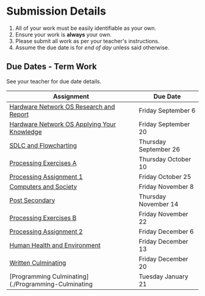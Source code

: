 # Submission Details
1. All of your work must be easily identifiable as your own.
2. Ensure your work is **always** your own.
3. Please submit all work as per your teacher's instructions.
4. Assume the due date is for _end of day_ unless said otherwise.

## Due Dates - Term Work
See your teacher for due date details.

| Assignment                               | Due Date                               |
| ---------------------------------------- | ---------------------------------------- |
| [Hardware Network OS Research and Report](./Hardware-Network-OS-Research-and-Report) | Friday September 6 |
| [Hardware Network OS Applying Your Knowledge](./Hardware-Network-OS-Applying-Your-Knowledge)            | Friday September 20  |
| [SDLC and Flowcharting](./SDLC-and-Flowcharting) | Thursday September 26 |
| [Processing Exercises A](./Processing-Exercise-Set-A) | Thursday October 10 |
| [Processing Assignment 1](./Processing-Assignment-1) | Friday October 25 |
| [Computers and Society](./Computers-And-Society) | Friday November 8 |
| [Post Secondary](./Post-Secondary-Opportunities) | Thursday November 14 |
| [Processing Exercises B](./Processing-Exercise-Set-B) | Friday November 22 |
| [Processing Assignment 2](./Processing-Assignment-2) | Friday December 6 |
| [Human Health and Environment](./Human-Health-and-Environment) | Friday December 13 |
| [Written Culminating](./Written-Culminating) | Friday December 20 |
| [Programming Culminating](./Programming-Culminating | Tuesday January 21 |

